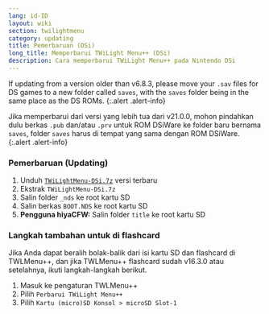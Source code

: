 ```yaml
---
lang: id-ID
layout: wiki
section: twilightmenu
category: updating
title: Pemerbaruan (DSi)
long_title: Memperbarui TWiLight Menu++ (DSi)
description: Cara memperbarui TWiLight Menu++ pada Nintendo DSi
---
```


If updating from a version older than v6.8.3, please move your `.sav` files for DS games to a new folder called `saves`, with the `saves` folder being in the same place as the DS ROMs.
{:.alert .alert-info}

Jika memperbarui dari versi yang lebih tua dari v21.0.0, mohon pindahkan dulu berkas `.pub` dan/atau `.prv` untuk ROM DSiWare ke folder baru bernama `saves`, folder `saves` harus di tempat yang sama dengan ROM DSiWare.
{:.alert .alert-info}

### Pemerbaruan (Updating)
1. Unduh [`TWiLightMenu-DSi.7z`](https://github.com/DS-Homebrew/TWiLightMenu/releases/latest/download/TWiLightMenu-DSi.7z) versi terbaru
1. Ekstrak `TWiLightMenu-DSi.7z`
1. Salin folder `_nds` ke root kartu SD
1. Salin berkas `BOOT.NDS` ke root kartu SD
1. **Pengguna hiyaCFW:** Salin folder `title` ke root kartu SD

### Langkah tambahan untuk di flashcard

Jika Anda dapat beralih bolak-balik dari isi kartu SD dan flashcard di TWLMenu++, dan jika TWLMenu++ flashcard sudah v16.3.0 atau setelahnya, ikuti langkah-langkah berikut.

1. Masuk ke pengaturan TWLMenu++
1. Pilih `Perbarui TWiLight Menu++`
1. Pilih `Kartu (micro)SD Konsol > microSD Slot-1`
